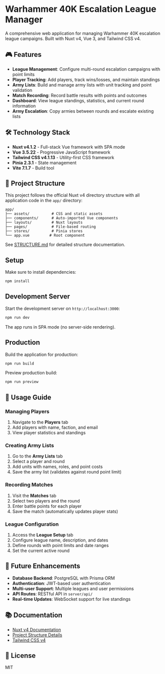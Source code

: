# Warhammer 40K Escalation League Manager

A comprehensive web application for managing Warhammer 40K escalation league campaigns. Built with Nuxt v4, Vue 3, and Tailwind CSS v4.

## 🎮 Features

- **League Management**: Configure multi-round escalation campaigns with point limits
- **Player Tracking**: Add players, track wins/losses, and maintain standings
- **Army Lists**: Build and manage army lists with unit tracking and point validation
- **Match Recording**: Record battle results with points and outcomes
- **Dashboard**: View league standings, statistics, and current round information
- **Army Escalation**: Copy armies between rounds and escalate existing lists

## 🛠️ Technology Stack

- **Nuxt v4.1.2** - Full-stack Vue framework with SPA mode
- **Vue 3.5.22** - Progressive JavaScript framework
- **Tailwind CSS v4.1.13** - Utility-first CSS framework
- **Pinia 2.3.1** - State management
- **Vite 7.1.7** - Build tool

## 📁 Project Structure

This project follows the official Nuxt v4 directory structure with all application code in the `app/` directory:

```
app/
├── assets/          # CSS and static assets
├── components/      # Auto-imported Vue components
├── layouts/         # Nuxt layouts
├── pages/           # File-based routing
├── stores/          # Pinia stores
└── app.vue         # Root component
```

See [STRUCTURE.md](./STRUCTURE.md) for detailed structure documentation.

## Setup

Make sure to install dependencies:

```bash
npm install
```

## Development Server

Start the development server on `http://localhost:3000`:

```bash
npm run dev
```

The app runs in SPA mode (no server-side rendering).

## Production

Build the application for production:

```bash
npm run build
```

Preview production build:

```bash
npm run preview
```

## 🎯 Usage Guide

### Managing Players
1. Navigate to the **Players** tab
2. Add players with name, faction, and email
3. View player statistics and standings

### Creating Army Lists
1. Go to the **Army Lists** tab
2. Select a player and round
3. Add units with names, roles, and point costs
4. Save the army list (validates against round point limit)

### Recording Matches
1. Visit the **Matches** tab
2. Select two players and the round
3. Enter battle points for each player
4. Save the match (automatically updates player stats)

### League Configuration
1. Access the **League Setup** tab
2. Configure league name, description, and dates
3. Define rounds with point limits and date ranges
4. Set the current active round

## 🚀 Future Enhancements

- **Database Backend**: PostgreSQL with Prisma ORM
- **Authentication**: JWT-based user authentication
- **Multi-user Support**: Multiple leagues and user permissions
- **API Routes**: RESTful API in `server/api/`
- **Real-time Updates**: WebSocket support for live standings

## 📚 Documentation

- [Nuxt v4 Documentation](https://nuxt.com/docs/4.x)
- [Project Structure Details](./STRUCTURE.md)
- [Tailwind CSS v4](https://tailwindcss.com/docs)

## 📝 License

MIT
